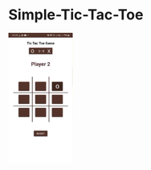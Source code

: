 # Simple-Tic-Tac-Toe
<img src="https://github.com/YasinZeighami/Simple-Tic-Tac-Toe/blob/master/ticcctac.gif" width="128"/>
